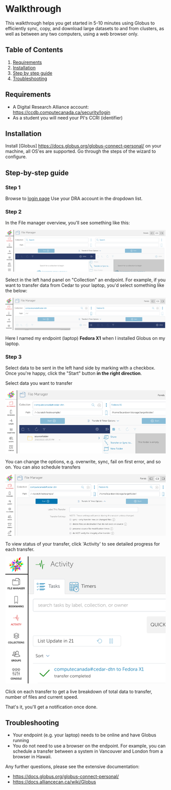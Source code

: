 # Walkthrough
This walkthrough helps you get started in 5-10 minutes using Globus to efficiently sync, copy, and download large datasets to and from clusters, as well as between any two computers, using a web browser only.


## Table of Contents
1. [Requirements](#requirements)
2. [Installation](#installation)
3. [Step by step guide](#steps)
4. [Troubleshooting](#faq)

<a name="requirements"></a>
## Requirements
- A Digital Research Alliance account: https://ccdb.computecanada.ca/security/login
- As a student you will need your PI's CCRI (identifier)


<a name="installlation"></a>
## Installation
Install [Globus] https://docs.globus.org/globus-connect-personal/ on your machine, all OS'es are supported.
Go through the steps of the wizard to configure.

<a name="steps"></a>
## Step-by-step guide
### Step 1
Browse to [login page](https://globus.computecanada.ca/file-manager)
Use your DRA account in the dropdown list.

### Step 2
In the File manager overview, you'll see something like this:

![filemanager.png](filemanager.png)

Select in the left hand panel on "Collection" an endpoint. 
For example, if you want to transfer data from Cedar to your laptop, you'd select something like the below:

![example.png](example.png)

Here I named my endpoint (laptop) **Fedora X1** when I installed Globus on my laptop.


### Step 3
Select data to be sent in the left hand side by marking with a checkbox.
Once you're happy, click the "Start" button **in the right direction**. 


Select data you want to transfer

![filemanager.png](transfer.png)


You can change the options, e.g. overwrite, sync, fail on first error, and so on. 
You can also schedule transfers

![filemanager.png](options.png)

To view status of your transfer, click 'Activity' to see detailed progress for each transfer.

![filemanager.png](activity.png)

Click on each transfer to get a live breakdown of total data to transfer, number of files and current speed.

That's it, you'll get a notification once done. 

<a name="faq"></a>
## Troubleshooting
- Your endpoint (e.g. your laptop) needs to be online and have Globus running
- You do not need to use a browser on the endpoint. For example, you can schedule a transfer between a system in Vancouver and London from a browser in Hawaii.

Any further questions, please see the extensive documentation:
- https://docs.globus.org/globus-connect-personal/
- https://docs.alliancecan.ca/wiki/Globus
